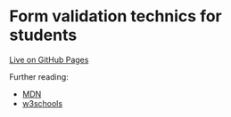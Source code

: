 # Form validation technics for students

[Live on GitHub Pages](https://mr9d.github.io/form-validation-demo/)

Further reading:

* [MDN](https://developer.mozilla.org/ru/docs/Learn/HTML/Forms/%D0%92%D0%B0%D0%BB%D0%B8%D0%B4%D0%B0%D1%86%D0%B8%D1%8F_%D1%84%D0%BE%D1%80%D0%BC%D1%8B)
* [w3schools](https://www.w3schools.com/html/html_form_input_types.asp)
